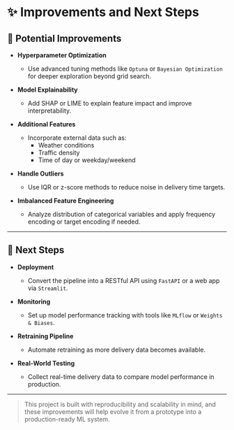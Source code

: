 # ✨ Improvements and Next Steps

## 🚀 Potential Improvements

- **Hyperparameter Optimization**
  - Use advanced tuning methods like `Optuna` or `Bayesian Optimization` for deeper exploration beyond grid search.

- **Model Explainability**
  - Add SHAP or LIME to explain feature impact and improve interpretability.

- **Additional Features**
  - Incorporate external data such as:
    - Weather conditions
    - Traffic density
    - Time of day or weekday/weekend

- **Handle Outliers**
  - Use IQR or z-score methods to reduce noise in delivery time targets.

- **Imbalanced Feature Engineering**
  - Analyze distribution of categorical variables and apply frequency encoding or target encoding if needed.

---

## 🔄 Next Steps

- **Deployment**
  - Convert the pipeline into a RESTful API using `FastAPI` or a web app via `Streamlit`.

- **Monitoring**
  - Set up model performance tracking with tools like `MLflow` or `Weights & Biases`.

- **Retraining Pipeline**
  - Automate retraining as more delivery data becomes available.

- **Real-World Testing**
  - Collect real-time delivery data to compare model performance in production.

---

> This project is built with reproducibility and scalability in mind, and these improvements will help evolve it from a prototype into a production-ready ML system.

